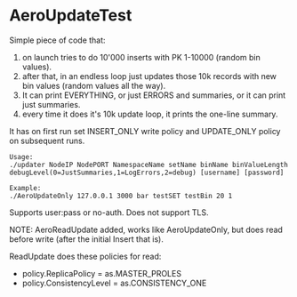 # AeroUpdateTest

Simple piece of code that:
1. on launch tries to do 10'000 inserts with PK 1-10000 (random bin values).
2. after that, in an endless loop just updates those 10k records with new bin values (random values all the way).
3. It can print EVERYTHING, or just ERRORS and summaries, or it can print just summaries.
4. every time it does it's 10k update loop, it prints the one-line summary.

It has on first run set INSERT_ONLY write policy and UPDATE_ONLY policy on subsequent runs.

```
Usage:
./updater NodeIP NodePORT NamespaceName setName binName binValueLength debugLevel(0=JustSummaries,1=LogErrors,2=debug) [username] [password]

Example:
./AeroUpdateOnly 127.0.0.1 3000 bar testSET testBin 20 1
```

Supports user:pass or no-auth. Does not support TLS.

NOTE: AeroReadUpdate added, works like AeroUpdateOnly, but does read before write (after the initial Insert that is).

ReadUpdate does these policies for read:
* policy.ReplicaPolicy = as.MASTER_PROLES
* policy.ConsistencyLevel = as.CONSISTENCY_ONE
